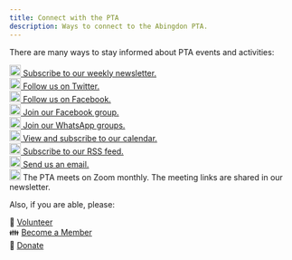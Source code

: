 ```yaml
---
title: Connect with the PTA
description: Ways to connect to the Abingdon PTA.
---
```


There are many ways to stay informed about PTA events and activities:

[<img src="/img/Newsletter.svg" height="20" width="20"> Subscribe to our weekly newsletter.](https://visitor.constantcontact.com/d.jsp?m=1102670663149&p=oi)  
[<img src="/img/Twitter.svg" height="20" width="20"> Follow us on Twitter.](https://twitter.com/AbingdonPTA)  
[<img src="/img/Facebook.svg" height="20" width="20"> Follow us on Facebook.](https://www.facebook.com/AbingdonElementaryPTA)  
[<img src="/img/Facebook.svg" height="20" width="20"> Join our Facebook group.](https://www.facebook.com/AbingdonElementaryPTA)  
[<img src="/img/WhatsApp.svg" height="20" width="20"> Join our WhatsApp groups.](/whatsapp)  
[<img src="/img/Calendar.svg" height="20" width="20"> View and subscribe to our calendar.](/calendar)  
[<img src="/img/RSS.svg" height="20" width="20"> Subscribe to our RSS feed.](/posts/index.xml)  
[<img src="/img/Email.svg" height="20" width="20"> Send us an email.](mailto:abingdonelementaryPTA@gmail.com)  
<img src="/img/Zoom.svg" height="20" width="20"> The PTA meets on Zoom monthly. The meeting links are shared in our newsletter.

Also, if you are able, please:

🔨 [Volunteer](https://docs.google.com/forms/d/e/1FAIpQLSdk4KJFIDuigz-EyhdPuWM_GejjZ5rpx9emd6jHxb2xKPQgGA/viewform?usp=sf_link)  
👪 [Become a Member](https://abingdonpta.memberhub.com/store?category=Memberships)  
🎁 [Donate](https://abingdonpta.memberhub.com/store/items/62200)